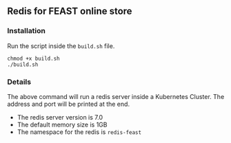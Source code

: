 ## Redis for FEAST online store

### Installation
Run the script inside the `build.sh` file. 

```shell
chmod +x build.sh
./build.sh
```

### Details
The above command will run a redis server inside a Kubernetes Cluster. The address and port will be printed at the end. 

- The redis server version is 7.0
- The default memory size is 1GB    
- The namespace for the redis is `redis-feast`
